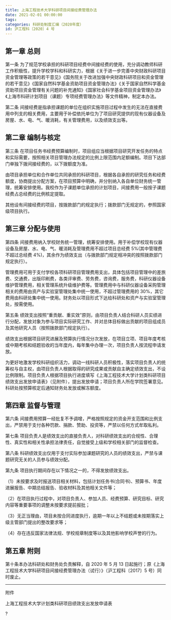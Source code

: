 ```yaml
---
title: 上海工程技术大学科研项目间接经费管理办法
date: 2021-02-01 00:00:00
tags: 
categories: 科研处制度汇编（2020年度）
id: 沪工程科〔2020〕4 号
---
```


## 第一章 总则

第一条 为了规范学校承担的科研项目经费中间接经费的使用，充分调动教师科研工作积极性，提升学校学科和科研实力，根据《关于进一步完善中央财政科研项目资金管理等政策的若干意见》《国务院关于改进加强中央财政科研项目和资金管理的若干意见》《国家自然科学基金资助项目资金管理办法》《关于国家自然科学基金资助项目资金管理有关问题的补充通知》《国家社会科学基金项目资金管理办法》《上海市科研计划项目（课题）专项经费管理办法》等文件精神，制定本办法。

第二条 间接经费是指承担课题的单位在组织实施项目过程中发生的无法在直接费用中列支的相关费用，主要用于补偿依托单位为了项目研究提供的现有仪器设备及房屋、水、电、气、暖消耗，有关管理费用，以及绩效支出等。

## 第二章 编制与核定

第三条 在项目任务书经费预算编制时，项目组应当根据项目研究开发任务的特点和实际需要，按照相关项目管理办法规定的比例上限范围内足额编制。项目下达部门单独下拨间接经费的，以下拨额度为准。

由项目承担单位和合作单位共同承担的科研项目，根据各自承担的研究任务和经费额度，协商提出分配方案，在项目预算中明确，并分别纳入各自单位财务统一管理，统筹安排使用。我校作为子课题单位承担的计划项目，间接费用一般按子课题经费占总经费的比例核定提取。

其他设有间接经费的项目，按拨款部门的规定执行；拨款部门无规定的，参照国家级项目执行。

## 第三章 分配与使用

第四条 间接费用纳入学校财务统一管理，统筹安排使用。用于补偿学校现有仪器设备及房屋、水、电、气、暖消耗及管理费用不超过项目总经费 5%(其中管理费不超过总经费 4%)，其余作为绩效支出（与拨款部门规定相冲突的按照拨款部门规定执行）。

管理费用可用于支付学校各项科研项目管理费用支出，具体包括项目管理中的差旅费、交通费，出版印刷费，各类评审费、劳务费，咨询费，服务费，科研仪器设备维护管理费用，相关管理系统升级维护费等。管理费用中与科研仪器设备采购管理相关的费用由资产与实验室管理处集中统一使用，不超过管理费用的 30%，其它费用由科研处集中统一使用。财务处以项目形式下达给科研处和资产与实验室管理处，按需使用。

第五条 绩效支出按照“重贡献、重实效”原则，由项目负责人结合科研人员实绩进行分配，发放对象为参与项目实际研究工作、并对总体目标做出贡献的项目组成员及其他研究人员（按照拨款部门规定执行）。

绩效支出根据项目研究进展及预算执行情况分次发放，在项目立项、项目年度考核或中期考核和结题验收的当年度内，每年集中办理一次，项目负责人按流程申请发放。

为更好地激发学校科研组织活力，调动一线科研人员积极性，落实项目负责人的统筹权与自主权，由项目负责人根据取得的研究成果或贡献自主确定绩效支出，不设比例限制。项目负责人根据项目执行进度填写《上海工程技术大学计划类科研项目绩效支出发放申请表》（见附件），提出发放申请；项目负责人所在学院签署意见。科研处按预算核定后通知财务处发放或解冻额度。

## 第四章 监督与管理

第六条 间接费用预算一经批复不予调增，严格按照规定的资金开支范围和比例支出，严禁用于支付各种罚款、捐款、赞助、投资等，严禁以任何方式牟取私利。

第七条 项目负责人是绩效支出的直接负责人，对科研绩效支出的合规性、合理性、真实性和相关性承担法律责任，自觉接受上级和学校相关部门的监督检查。

第八条 科研绩效支出仅用于支付实际参加课题研究的人员的绩效支出，严禁与课题研究无关的人员参与绩效分配。

第九条 项目执行期间存在以下情况之一的，不得发放绩效支出。

（1）未按要求及时报送项目相关材料，包括计划任务书(合同书)、预算书、年度进展报告、中期总结报告、验收材料及其他相关文件等；

（2）在项目执行过程中，对项目负责人、参加人员、经费预算、研究目标、研究内容等重要事项的调整未按要求提前报批；

（3）无正当理由，项目未按合同进度执行，逾期一年以上不结题或未按期落实上级主管部门提出的整改要求等；

（4）存在违反国家法律法规、学校规章制度等以及其他影响学校声誉的行为。

## 第五章 附则

第十条本办法科研处和财务处负责解释，自 2020 年 5 月 13 日起施行；原《上海工程技术大学科研项目间接经费管理办法（试行）》（沪工程科〔2017〕5 号）同时废止。

---

附件

上海工程技术大学计划类科研项目绩效支出发放申请表

?
